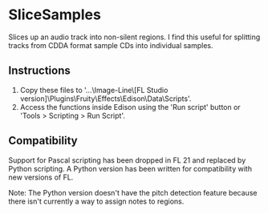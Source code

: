 # SliceSamples
Slices up an audio track into non-silent regions. I find this useful for splitting tracks from CDDA format sample CDs into individual samples.

## Instructions
1. Copy these files to '...\Image-Line\\\[FL Studio version]\Plugins\Fruity\Effects\Edison\Data\Scripts'.
2. Access the functions inside Edison using the 'Run script' button or 'Tools > Scripting > Run Script'.

## Compatibility
Support for Pascal scripting has been dropped in FL 21 and replaced by Python scripting. A Python version has been written for compatibility with new versions of FL.

Note: The Python version doesn't have the pitch detection feature because there isn't currently a way to assign notes to regions.
